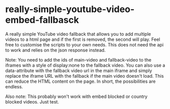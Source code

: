 # really-simple-youtube-video-embed-fallbasck
A really simple YouTube video fallback that allows you to add multiple videos to a html page and if the first is removed, the second will play. Feel free to customise the scripts to your own needs. This does not need the api to work and relies on the json response instead.

Note: You need to add the ids of main-video and fallback-video to the iframes with a style of display:none to the fallback video. You can also use a data-attribute with the fallback video url in the main iframe and simply replace the iframe URL with the fallback if the main video doesn't load. This can reduce the HTML content on the page. In short, the possibilities are endless.

Also note: This probably won't work with embed blocked or country blocked videos. Just test.
